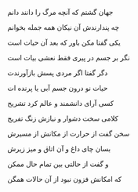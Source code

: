 جهان گشتم که آنچه مرگ را دانند دانم

چه پندارندش آن نیکان همه جمله بخوانم

یکی گفتا مکن باور که بعد آن حیات است

نگر بر جسم در پیری فقط نعشی بیات است

دگر گفتا اگر مردی پسش بازآورندت

حیات نو درون جسم آبی یا پرنده ات

کسی آرای دانشمند و عالم کرد تشریح

کلامی سخت دشوار و نیازش زنگ تفریح

سخن گفت از حرارت از مکانش از مسیرش

بسان چای داغ و آن اتاق و میز زیرش

و گفت از حالتی بین تمام حال ممکن

که امکانش فزون نبود از آن حالات همگن